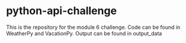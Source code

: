 # python-api-challenge

This is the repository for the module 6 challenge. Code can be found in WeatherPy and VacationPy. Output can be found in output_data
